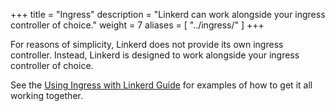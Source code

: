 +++
title = "Ingress"
description = "Linkerd can work alongside your ingress controller of choice."
weight = 7
aliases = [
  "../ingress/"
]
+++

For reasons of simplicity, Linkerd does not provide its own ingress controller.
Instead, Linkerd is designed to work alongside your ingress controller of choice.

See the [Using Ingress with Linkerd Guide](../../tasks/using-ingress/) for examples
of how to get it all working together.
